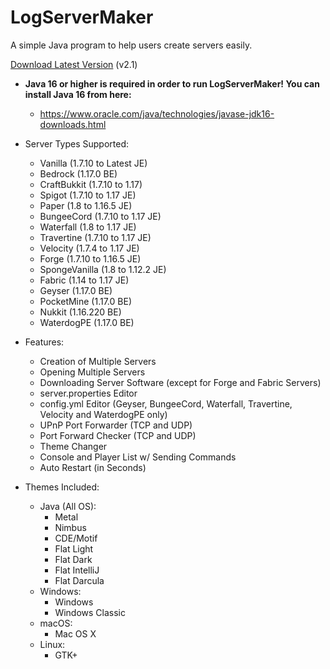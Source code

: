 # LogServerMaker

A simple Java program to help users create servers easily.

[Download Latest Version](https://mega.nz/folder/JQJWDToI#2DLwnCAxI_LOBbGzP7Bhiw) (v2.1)

* **Java 16 or higher is required in order to run LogServerMaker! You can install Java 16 from here:**
    * https://www.oracle.com/java/technologies/javase-jdk16-downloads.html

* Server Types Supported:
    * Vanilla (1.7.10 to Latest JE)
    * Bedrock (1.17.0 BE)
    * CraftBukkit (1.7.10 to 1.17)
    * Spigot (1.7.10 to 1.17 JE)
    * Paper (1.8 to 1.16.5 JE)
    * BungeeCord (1.7.10 to 1.17 JE)
    * Waterfall (1.8 to 1.17 JE)
    * Travertine (1.7.10 to 1.17 JE)
    * Velocity (1.7.4 to 1.17 JE)
    * Forge (1.7.10 to 1.16.5 JE)
    * SpongeVanilla (1.8 to 1.12.2 JE)
    * Fabric (1.14 to 1.17 JE)
    * Geyser (1.17.0 BE)
    * PocketMine (1.17.0 BE)
    * Nukkit (1.16.220 BE)
    * WaterdogPE (1.17.0 BE)

* Features:
    * Creation of Multiple Servers
    * Opening Multiple Servers
    * Downloading Server Software (except for Forge and Fabric Servers)
    * server.properties Editor
    * config.yml Editor (Geyser, BungeeCord, Waterfall, Travertine, Velocity and WaterdogPE only)
    * UPnP Port Forwarder (TCP and UDP)
    * Port Forward Checker (TCP and UDP)
    * Theme Changer
    * Console and Player List w/ Sending Commands
    * Auto Restart (in Seconds)

* Themes Included:
    * Java (All OS):
        * Metal
        * Nimbus
        * CDE/Motif
        * Flat Light
        * Flat Dark
        * Flat IntelliJ
        * Flat Darcula
    * Windows:
        * Windows
        * Windows Classic
    * macOS:
        * Mac OS X
    * Linux:
        * GTK+
